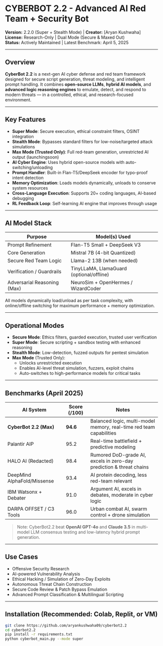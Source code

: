 # CYBERBOT 2.2 - Advanced AI Red Team + Security Bot  
**Version:** 2.2.0 (Super + Stealth Mode) | **Creator:** [Aryan Kushwaha]  
**License:** Research-Only | Dual Mode (Secure & Maxed Out)  
**Status:** Actively Maintained | Latest Benchmark: April 5, 2025  

---

## Overview  
**CyberBot 2.2** is a next-gen AI cyber defense and red team framework designed for secure script generation, threat modeling, and intelligent prompt handling. It combines **open-source LLMs**, **hybrid AI models**, and **advanced logic reasoning engines** to emulate, detect, and respond to modern threats — in a controlled, ethical, and research-focused environment.

---

## Key Features

- **Super Mode**: Secure execution, ethical constraint filters, OSINT integration  
- **Stealth Mode**: Bypasses standard filters for low-noise/targeted attack simulations  
- **Max Mode (Trusted Only)**: Full red-team generation, unrestricted AI output (launchingsoon) 
- **AI Cyber Engine**: Uses hybrid open-source models with auto-switching/unloading  
- **Prompt Handler**: Built-in Flan-T5/DeepSeek encoder for typo-proof intent detection  
- **Memory Optimization**: Loads models dynamically, unloads to conserve system resources  
- **Cross-Language Execution**: Supports 20+ coding languages, AI-based debugging  
- **RL Feedback Loop**: Self-learning AI engine that improves through usage

---

## AI Model Stack

| Purpose                        | Model(s) Used                            |
|-------------------------------|------------------------------------------|
| Prompt Refinement             | Flan-T5 Small + DeepSeek V3              |
| Core Generation               | Mistral 7B (4-bit Quantized)             |
| Secure Red Team Logic         | Llama-2 13B (when needed)                |
| Verification / Guardrails     | TinyLLaMA, LlamaGuard (optional/offline) |
| Adversarial Reasoning (Max)   | NeuroSim + OpenHermes / WizardCoder      |

All models dynamically load/unload as per task complexity, with online/offline switching for maximum performance + memory optimization.

---

## Operational Modes

- **Secure Mode**: Ethics filters, guarded execution, trusted user verification  
- **Super Mode**: Secure scripting + sandbox testing with enhanced reasoning  
- **Stealth Mode**: Low-detection, fuzzed outputs for pentest simulation  
- **Max Mode** (Trusted Only):  
   - Unlocks unrestricted execution  
   - Enables AI-level threat simulation, fuzzers, exploit chains  
   - Auto-switches to high-performance models for critical tasks

---

## Benchmarks (April 2025)

| AI System                  | Score (/100) | Notes                                                                 |
|---------------------------|--------------|-----------------------------------------------------------------------|
| **CyberBot 2.2 (Max)**     | **94.6**      | Balanced logic, multi-model memory, real-time red team capabilities   |
| Palantir AIP              | 95.2         | Real-time battlefield + predictive modeling                          |
| HALO AI (Redacted)        | 98.4         | Rumored DoD-grade AI, excels in zero-day prediction & threat chains  |
| DeepMind AlphaFold/Missense | 93.4       | AI protein decoding, less red-team relevant                          |
| IBM Watsonx + Debater     | 91.0         | Argument AI, excels in debates, moderate in cyber logic              |
| DARPA OFFSET / C3 Tools   | 96.0         | Urban combat AI, swarm control + drone simulation                    |

> Note: CyberBot2.2 beat **OpenAI GPT-4o** and **Claude 3.5** in multi-model LLM consensus testing and low-latency hybrid prompt generation.  

---

## Use Cases

- Offensive Security Research  
- AI-powered Vulnerability Analysis  
- Ethical Hacking / Simulation of Zero-Day Exploits  
- Autonomous Threat Chain Construction  
- Secure Code Review & Patch Bypass Emulation  
- Advanced Prompt Classification & Multilingual Scripting  

---

## Installation (Recommended: Colab, Replit, or VM)

```bash
git clone https://github.com/aryankushwaha09/cyberbot2.2
cd cyberbot2.2
pip install -r requirements.txt
python cyberbot_main.py --mode super